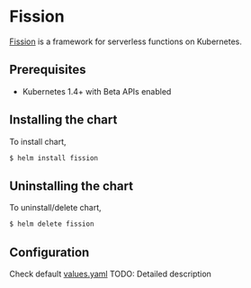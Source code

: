 # Fission

[Fission](http://fission.io/) is a framework for serverless functions on Kubernetes.


## Prerequisites

- Kubernetes 1.4+ with Beta APIs enabled


## Installing the chart

To install chart,

```bash
$ helm install fission
```

## Uninstalling the chart

To uninstall/delete chart,

```bash
$ helm delete fission
```

## Configuration
Check default [values.yaml](values.yaml)
TODO: Detailed description



